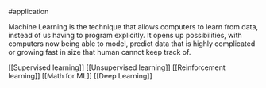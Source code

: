 #application

Machine Learning is the technique that allows computers to learn from data, instead of us having to program explicitly. It opens up possibilities, with computers now being able to model, predict data that is highly complicated or growing fast in size that human cannot keep track of.

[[Supervised learning]]
[[Unsupervised learning]]
[[Reinforcement learning]]
[[Math for ML]]
[[Deep Learning]]

